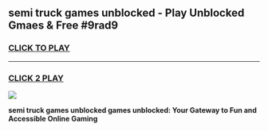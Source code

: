 
## semi truck games unblocked - Play Unblocked Gmaes & Free #9rad9
<h3>
<a href="https://news.freeplayer.one?title=semi_truck_games_unblocked&ref=24F">CLICK TO PLAY</a></h3>
<hr>

<h3>
<a href="https://news.freeplayer.one?title=semi_truck_games_unblocked&ref=24F">CLICK 2 PLAY</a>
  
</h3>

<a href="https://news.freeplayer.one?title=semi_truck_games_unblocked&ref=24F/"><img src="https://clearcache.store/games.png"></a>


**semi truck games unblocked games unblocked: Your Gateway to Fun and Accessible Online Gaming**
